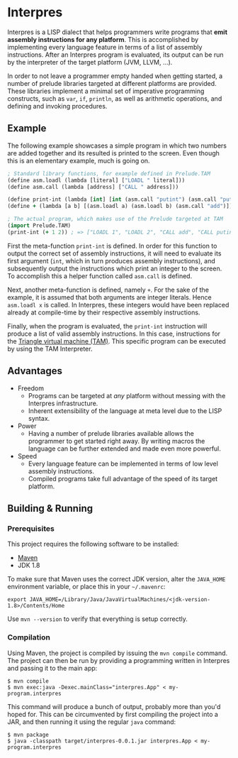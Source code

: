 # Interpres
Interpres is a LISP dialect that helps programmers write programs that **emit assembly
instructions for any platform**. This is accomplished by implementing every language feature in terms of a list
of assembly instructions. After an Interpres program is evaluated, its output can be run by the
interpreter of the target platform (JVM, LLVM, ...).

In order to not leave a programmer empty handed when getting started, a number of prelude
libraries targeted at different platforms are provided. These libraries implement a minimal set
of imperative programming constructs, such as `var`, `if`, `println`, as well as arithmetic
operations, and defining and invoking procedures.

## Example
The following example showcases a simple program in which two numbers are added together and
its resulted is printed to the screen. Even though this is an elementary example, much is
going on.

```clojure
; Standard library functions, for example defined in Prelude.TAM
(define asm.loadl (lambda [literal] ["LOADL " literal]))
(define asm.call (lambda [address] ["CALL " address]))

(define print-int (lambda [int] [int (asm.call "putint") (asm.call "puteol")]))
(define + (lambda [a b] [(asm.loadl a) (asm.loadl b) (asm.call "add")])) ; 

; The actual program, which makes use of the Prelude targeted at TAM
(import Prelude.TAM)
(print-int (+ 1 2)) ; => ["LOADL 1", "LOADL 2", "CALL add", "CALL putint", "CALL puteol"]
```

First the meta-function `print-int` is defined. In order for this function to output the correct
set of assembly instructions, it will need to evaluate its first argument (`int`, which in turn
produces assembly instructions), and subsequently output the instructions which print an integer to
the screen. To accomplish this a helper function called `asm.call` is defined.

Next, another meta-function is defined, namely `+`. For the sake of the example, it is assumed
that both arguments are integer literals. Hence `asm.loadl x` is called. In Interpres, these
integers would have been replaced already at compile-time by their respective assembly instructions.

Finally, when the program is evaluated, the `print-int` instruction will produce a list of valid
assembly instructions. In this case, instructions for the
[Triangle virtual machine (TAM)](http://www.dcs.gla.ac.uk/~daw/books/PLPJ/software.html).
This specific program can be executed by using the TAM Interpreter.

## Advantages

- Freedom
  - Programs can be targeted at *any* platform without messing with the Interpres infrastructure.
  - Inherent extensibility of the language at meta level due to the LISP syntax.
- Power
  - Having a number of prelude libraries available allows the programmer to get started right away.
    By writing macros the language can be further extended and made even more powerful.
- Speed
  - Every language feature can be implemented in terms of low level assembly instructions.
  - Compiled programs take full advantage of the speed of its target platform.

## Building & Running
### Prerequisites
This project requires the following software to be installed:

  - [Maven](http://maven.apache.org)
  - JDK 1.8

To make sure that Maven uses the correct JDK version, alter the `JAVA_HOME` environment variable,
or place this in your `~/.mavenrc`:

    export JAVA_HOME=/Library/Java/JavaVirtualMachines/<jdk-version-1.8>/Contents/Home
    
Use `mvn --version` to verify that everything is setup correctly.

### Compilation
Using Maven, the project is compiled by issuing the `mvn compile` command. The project can
then be run by providing a programming written in Interpres and passing it to the main app:

    $ mvn compile
    $ mvn exec:java -Dexec.mainClass="interpres.App" < my-program.interpres

This command will produce a bunch of output, probably more than you'd hoped for. This can be
circumvented by first compiling the project into a JAR, and then running it using the regular `java`
command:

    $ mvn package
    $ java -classpath target/interpres-0.0.1.jar interpres.App < my-program.interpres

